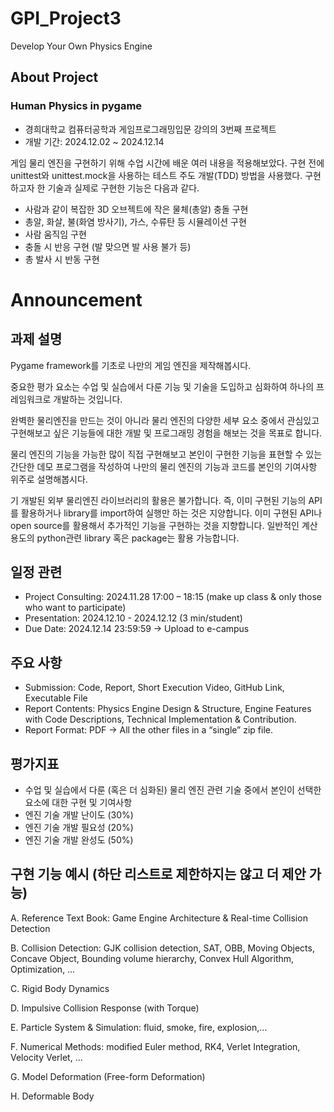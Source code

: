# GPI_Project3
Develop Your Own Physics Engine

## About Project

### Human Physics in pygame
- 경희대학교 컴퓨터공학과 게임프로그래밍입문 강의의 3번째 프로젝트
- 개발 기간: 2024.12.02 ~ 2024.12.14

게임 물리 엔진을 구현하기 위해 수업 시간에 배운 여러 내용을 적용해보았다. 구현 전에 unittest와 unittest.mock을 사용하는 테스트 주도 개발(TDD) 방법을 사용했다. 구현하고자 한 기술과 실제로 구현한 기능은 다음과 같다.
- 사람과 같이 복잡한 3D 오브젝트에 작은 물체(총알) 충돌 구현
- 총알, 화살, 불(화염 방사기), 가스, 수류탄 등 시뮬레이션 구현
- 사람 움직임 구현
- 충돌 시 반응 구현 (발 맞으면 발 사용 불가 등)
- 총 발사 시 반동 구현


# Announcement

## 과제 설명
Pygame framework를 기초로 나만의 게임 엔진을 제작해봅시다.

중요한 평가 요소는 수업 및 실습에서 다룬 기능 및 기술을 도입하고 심화하여 하나의 프레임워크로 개발하는 것입니다.

완벽한 물리엔진을 만드는 것이 아니라 물리 엔진의 다양한 세부 요소 중에서 관심있고 구현해보고 싶은 기능들에 대한 개발 및 프로그래밍 경험을 해보는 것을 목표로 합니다.

물리 엔진의 기능을 가능한 많이 직접 구현해보고 본인이 구현한 기능을 표현할 수 있는 간단한 데모 프로그램을 작성하여 나만의 물리 엔진의 기능과 코드를 본인의 기여사항 위주로 설명해봅시다.

기 개발된 외부 물리엔진 라이브러리의 활용은 불가합니다. 즉, 이미 구현된 기능의 API를 활용하거나 library를 import하여 실행만 하는 것은 지양합니다. 이미 구현된 API나 open source를 활용해서 추가적인 기능을 구현하는 것을 지향합니다. 일반적인 계산 용도의 python관련 library 혹은 package는 활용 가능합니다.

## 일정 관련
- Project Consulting: 2024.11.28 17:00 – 18:15
(make up class & only those who want to participate)
- Presentation: 2024.12.10 - 2024.12.12 (3 min/student)
- Due Date: 2024.12.14 23:59:59 -> Upload to e-campus

## 주요 사항
- Submission: Code, Report, Short Execution Video, GitHub Link, Executable File 
- Report Contents: Physics Engine Design & Structure, Engine Features with Code Descriptions, Technical Implementation &
Contribution.
- Report Format: PDF -> All the other files in a “single” zip file.

## 평가지표
- 수업 및 실습에서 다룬 (혹은 더 심화된) 물리 엔진 관련 기술 중에서 본인이 선택한 요소에 대한 구현 및 기여사항
- 엔진 기술 개발 난이도 (30%)
- 엔진 기술 개발 필요성 (20%)
- 엔진 기술 개발 완성도 (50%)

## 구현 기능 예시 (하단 리스트로 제한하지는 않고 더 제안 가능)
A. Reference Text Book: Game Engine Architecture & Real-time Collision Detection

B. Collision Detection: GJK collision detection, SAT, OBB, Moving Objects, Concave Object, Bounding volume hierarchy, Convex Hull Algorithm, Optimization, …

C. Rigid Body Dynamics

D. Impulsive Collision Response (with Torque)

E. Particle System & Simulation: fluid, smoke, fire, explosion,…

F. Numerical Methods: modified Euler method, RK4, Verlet Integration, Velocity Verlet, …

G. Model Deformation (Free-form Deformation)

H. Deformable Body